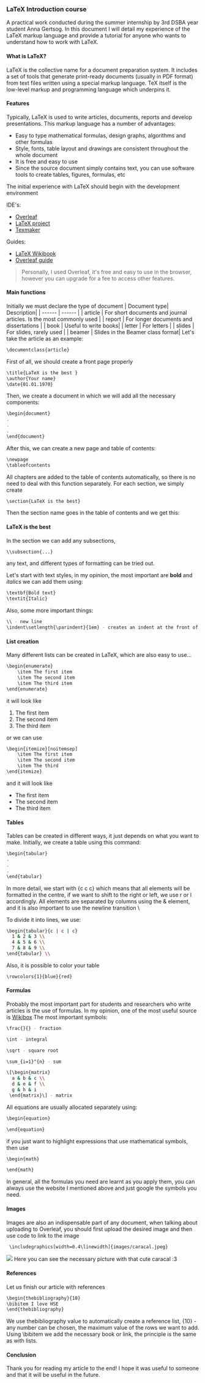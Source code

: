 ### LaTeX Introduction course
A practical work conducted during the summer internship by 3rd DSBA year student Anna Gertsog.
In this document I will detail my experience of the LaTeX markup language and provide a tutorial for anyone who wants to understand how to work with LaTeX.
#### What is LaTeX?

LaTeX is the collective name for a document preparation system. It includes a set of tools that generate print-ready documents (usually in PDF format) from text files written using a special markup language. TeX itself is the low-level markup and programming language which underpins it.

#### Features
Typically, LaTeX is used to write articles, documents, reports and develop presentations. 
This markup language has a number of advantages:

- Easy to type mathematical formulas, design graphs, algorithms and other formulas
- Style, fonts, table layout and drawings are consistent throughout the whole document
- It is free and easy to use
- Since the source document simply contains text, you can use software tools to create tables, figures, formulas, etc

The initial experience with LaTeX should begin with the development environment 

IDE's:
- [Overleaf]
- [LaTeX project]
- [Texmaker]

Guides:
- [LaTeX Wikibook]
- [Overleaf guide]

>Personally, I used Overleaf, it's free and easy to use in the browser, however you can upgrade for a fee to access other features.

#### Main functions
Initially we must declare the type of document 
| Document type| Description|
| ------ | ------ |
| article | For short documents and journal articles. Is the most commonly used |
| report | For longer documents and dissertations |
| book | Useful to write books|
| letter | For letters |
| slides | For slides, rarely used |
| beamer | Slides in the Beamer class format|
Let's take the article as an example:
```sh
\documentclass{article}
```
First of all, we should create a front page properly

```sh
\title{LaTeX is the best }
\author{Your name}
\date{01.01.1970}
```
Then, we create a document in which we will add all the necessary components:
```sh
\begin{document}
.
.
.
\end{document}
```

After this, we can create a new page and table of contents:

```sh
\newpage
\tableofcontents
```
All chapters are added to the table of contents automatically, so there is no need to deal with this function separately.
For each section, we simply create 
```sh
\section{LaTeX is the best}
```
Then the section name goes in the table of contents and we get this:
#### LaTeX is the best

In the section we can add any subsections,
```sh
\\subsection{...}
```
any text, and different types of formatting can be tried out.

Let's start with text styles, in my opinion, the most important are **bold** and _italics_
we can add them using:
```sh
\textbf{Bold text}
\textit{Italic}
```
Also, some more important things:
```sh
\\ - new line
\indent\setlength{\parindent}{1em} - creates an indent at the front of the line
```
#### List creation

Many different lists can be created in LaTeX, which are also easy to use...
```sh
\begin{enumerate}  
	\item The first item 
	\item The second item 
	\item The third item
\end{enumerate}
```
it will look like
1. The first item
2. The second item
3. The third item

or we can use
```sh
\begin{itemize}[noitemsep]
	\item The first item 
	\item The second item 
	\item The third
\end{itemize}
```
and it will look like

- The first item
- The second item
- The third item

#### Tables
Tables can be created in different ways, it just depends on what you want to make.
Initially, we create a table using this command:
```sh
\begin{tabular}
.
.
.
\end{tabular}
```
In more detail, we start with {c c c} which means that all elements will be formatted in the centre, if we want to shift to the right or left, we use r or l accordingly. 
All elements are separated by columns using the & element, and it is also important to use the newline transition \\

To divide it into lines, we use:
```sh
\begin{tabular}{c | c | c}
  1 & 2 & 3 \\
  4 & 5 & 6 \\
  7 & 8 & 9 \\
\end{tabular} \\
```
Also, it is possible to color your table
```sh
\rowcolors{1}{blue}{red}
```

#### Formulas

Probably the most important part for students and researchers who write articles is the use of formulas.
In my opinion, one of the most useful source is [Wikibox]
The most important symbols:
```sh
\frac{}{} - fraction

\int - integral

\sqrt - square root

\sum_{i=1}^{n} - sum

\[\begin{matrix}
  a & b & c \\
  d & e & f \\
  g & h & i
 \end{matrix}\] - matrix
```
All equations are usually allocated separately using:
```sh
\begin{equation}

\end{equation}
```
if you just want to highlight expressions that use mathematical symbols, then use
```sh
\begin{math}

\end{math}
```
In general, all the formulas you need are learnt as you apply them, you can always use the website I mentioned above and just google the symbols you need.

#### Images
Images are also an indispensable part of any document, when talking about uploading to Overleaf, you should first upload the desired image and then use code to link to the image
```sh
 \includegraphics[width=0.4\linewidth]{images/caracal.jpeg}
```
![](https://g2.delphi.lv/images/pix/676x385/1O2BjvVguG8/caracal-gosha-big-floppa-53258705.jpg)
Here you can see the necessary picture with that cute caracal :З

#### References
Let us finish our article with references
```sh
\begin{thebibliography}{10}
\bibitem I love HSE
\end{thebibliography}
```
We use thebibliography value to automatically create a reference list, {10} - any number can be chosen, the maximum value of the rows we want to add. Using \bibitem we add the necessary book or link, the principle is the same as with lists.

#### Conclusion

Thank you for reading my article to the end! I hope it was useful to someone and that it will be useful in the future.




[//]: # (These are reference links used in the body of this note and get stripped out when the markdown processor does its job. There is no need to format nicely because it shouldn't be seen. Thanks SO - http://stackoverflow.com/questions/4823468/store-comments-in-markdown-syntax)

[Overleaf]: https://www.overleaf.com/ 
[LaTeX project]: https://www.latex-project.org/get/ 
[Texmaker]: https://www.xm1math.net/texmaker/
[LaTeX Wikibook]: https://en.wikibooks.org/wiki/Main_Page 
[Overleaf guide]: https://www.overleaf.com/learn 
[Wikibox]: https://ru.wikibooks.org/wiki/Математические_формулы_в_LaTeX